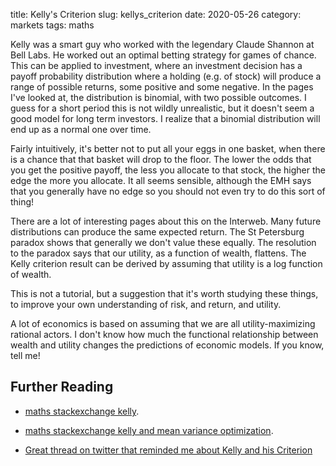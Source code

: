 title: Kelly's Criterion
slug: kellys_criterion
date: 2020-05-26
category: markets
tags: maths

Kelly was a smart guy who worked with the legendary Claude Shannon at Bell Labs. He worked out an optimal betting strategy for games of chance.
This can be applied to investment, where an investment decision has a payoff probability distribution where a holding (e.g. of stock) 
will produce a range of possible returns, some positive and some negative. In the pages I've looked at, the distribution is binomial, with two possible outcomes. I guess for a short period this is not wildly unrealistic, but it doesn't seem a good model for long term investors. I realize that a binomial distribution will end up as a normal one over time.

Fairly intuitively, it's better not to put all your eggs in one basket, when there is a chance that that basket will drop to the floor. The lower the odds that you get the positive payoff, the less you allocate to that stock, the higher the edge the more you allocate. It all seems sensible, although the EMH says that you generally have no edge so you should not even try to do this sort of thing!

There are a lot of interesting pages about this on the Interweb. Many future distributions can produce the same expected return. The St Petersburg paradox shows that generally we don't value these equally. 
The resolution to the paradox says that our utility, as a function of wealth, flattens. The Kelly criterion result can be derived by assuming that utility is a log function of wealth. 

This is not a tutorial, but a suggestion that it's worth studying these things, to improve your own understanding of risk, and return, and utility. 

A lot of economics is based on assuming that we are all utility-maximizing rational actors. I don't know how much the functional relationship between wealth and utility changes the predictions of economic models. If you know, tell me! 

## Further Reading

* [maths stackexchange kelly](
https://math.stackexchange.com/questions/1043919/resolving-expected-utility-of-st-petersburg-paradox-with-logarithmic-utility).

* [maths stackexchange kelly and mean variance optimization](
https://math.stackexchange.com/questions/1536966/kelly-criterion-and-mean-variance-optimization).

* [Great thread on twitter that reminded me about Kelly and his Criterion](https://twitter.com/10kdiver/status/1264622958468726785)
